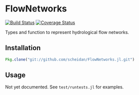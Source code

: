 FlowNetworks
==============

[![Build Status](https://travis-ci.org/scheidan/FlowNetworks.jl.svg?branch=master)](https://travis-ci.org/scheidan/FlowNetworks.jl)
[![Coverage Status](https://img.shields.io/coveralls/scheidan/FlowNetworks.jl.svg)](https://coveralls.io/r/scheidan/FlowNetworks.jl?branch=master)

Types and function to represent hydrological flow networks.

Installation
------------

```Julia
Pkg.clone("git://github.com/scheidan/FlowNetworks.jl.git")
```


Usage
-----

Not yet documented. See `test/runtests.jl` for examples.